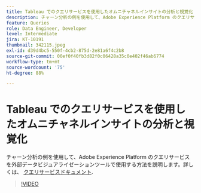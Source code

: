 ```yaml
---
title: Tableau でのクエリサービスを使用したオムニチャネルインサイトの分析と視覚化
description: チャーン分析の例を使用して、Adobe Experience Platform のクエリサービスを外部データビジュアライゼーションツールで使用する方法を説明します。
feature: Queries
role: Data Engineer, Developer
level: Intermediate
jira: KT-10191
thumbnail: 342115.jpeg
exl-id: d39d4bc5-550f-4cb2-875d-2e81a6f4c2b8
source-git-commit: 00ef0f40fb3d82f0c06428a35c0e402f46ab6774
workflow-type: tm+mt
source-wordcount: '75'
ht-degree: 88%

---
```


# Tableau でのクエリサービスを使用したオムニチャネルインサイトの分析と視覚化

チャーン分析の例を使用して、Adobe Experience Platform のクエリサービスを外部データビジュアライゼーションツールで使用する方法を説明します。詳しくは、 [クエリサービスドキュメント](https://experienceleague.adobe.com/docs/experience-platform/query/home.html?lang=ja).

>[!VIDEO](https://video.tv.adobe.com/v/342115?learn=on)
